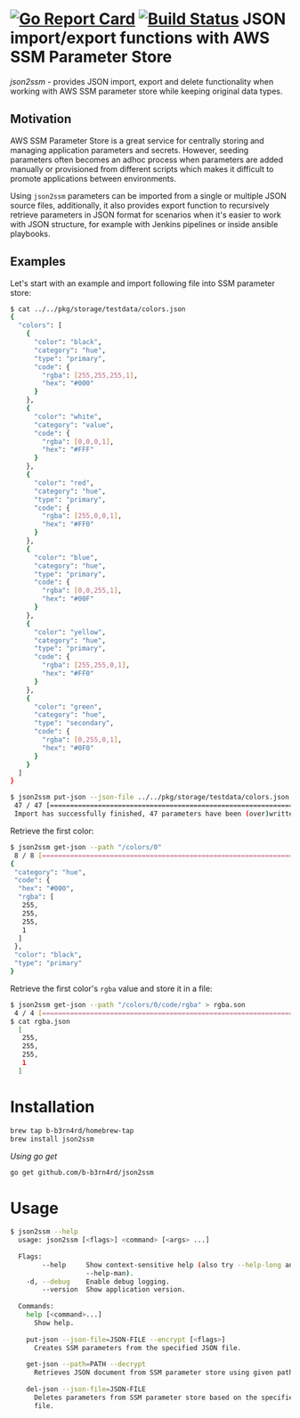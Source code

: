 [![Go Report Card](https://goreportcard.com/badge/github.com/b-b3rn4rd/json2ssm)](https://goreportcard.com/report/github.com/b-b3rn4rd/json2ssm)  [![Build Status](https://travis-ci.org/b-b3rn4rd/gocfn.svg?branch=master)](https://travis-ci.org/b-b3rn4rd/json2ssm) JSON import/export functions with AWS SSM Parameter Store
================================================
*json2ssm* - provides JSON import, export and delete functionality when working with AWS SSM parameter store while keeping original data types.

Motivation
--------------
AWS SSM Parameter Store is a great service for centrally storing and managing application parameters and secrets.
However, seeding parameters often becomes an adhoc process when parameters are added manually
or provisioned from different scripts which makes it difficult to promote applications between environments.

Using `json2ssm` parameters can be imported from a single or multiple JSON source files, additionally, it also provides export function to recursively retrieve parameters in JSON format for scenarios
when it's easier to work with JSON structure, for example with Jenkins pipelines or inside ansible playbooks.

Examples
----------------

Let's start with an example and import following file into SSM parameter store:

```bash
$ cat ../../pkg/storage/testdata/colors.json
{
  "colors": [
    {
      "color": "black",
      "category": "hue",
      "type": "primary",
      "code": {
        "rgba": [255,255,255,1],
        "hex": "#000"
      }
    },
    {
      "color": "white",
      "category": "value",
      "code": {
        "rgba": [0,0,0,1],
        "hex": "#FFF"
      }
    },
    {
      "color": "red",
      "category": "hue",
      "type": "primary",
      "code": {
        "rgba": [255,0,0,1],
        "hex": "#FF0"
      }
    },
    {
      "color": "blue",
      "category": "hue",
      "type": "primary",
      "code": {
        "rgba": [0,0,255,1],
        "hex": "#00F"
      }
    },
    {
      "color": "yellow",
      "category": "hue",
      "type": "primary",
      "code": {
        "rgba": [255,255,0,1],
        "hex": "#FF0"
      }
    },
    {
      "color": "green",
      "category": "hue",
      "type": "secondary",
      "code": {
        "rgba": [0,255,0,1],
        "hex": "#0F0"
      }
    }
  ]
}
```

```bash
$ json2ssm put-json --json-file ../../pkg/storage/testdata/colors.json
 47 / 47 [=============================================================================>]  100%
 Import has successfully finished, 47 parameters have been (over)written to SSM parameter store. 
```

Retrieve the first color:

```bash
$ json2ssm get-json --path "/colors/0"
 8 / 8 [==============================================================================] 8s
{
 "category": "hue",
 "code": {
  "hex": "#000",
  "rgba": [
   255,
   255,
   255,
   1
  ]
 },
 "color": "black",
 "type": "primary"
}
```

Retrieve the first color's `rgba` value and store it in a file:
```bash
$ json2ssm get-json --path "/colors/0/code/rgba" > rgba.son
 4 / 4 [==============================================================================] 2s
$ cat rgba.json 
  [
   255,
   255,
   255,
   1
  ]
```

Installation
=============
```bash
brew tap b-b3rn4rd/homebrew-tap
brew install json2ssm
```

*Using go get*

```bash
go get github.com/b-b3rn4rd/json2ssm
```

Usage
=============
```bash
$ json2ssm --help
  usage: json2ssm [<flags>] <command> [<args> ...]
  
  Flags:
        --help     Show context-sensitive help (also try --help-long and
                   --help-man).
    -d, --debug    Enable debug logging.
        --version  Show application version.
  
  Commands:
    help [<command>...]
      Show help.
  
    put-json --json-file=JSON-FILE --encrypt [<flags>]
      Creates SSM parameters from the specified JSON file.
  
    get-json --path=PATH --decrypt
      Retrieves JSON document from SSM parameter store using given path (prefix).
  
    del-json --json-file=JSON-FILE
      Deletes parameters from SSM parameter store based on the specified JSON
      file.

```